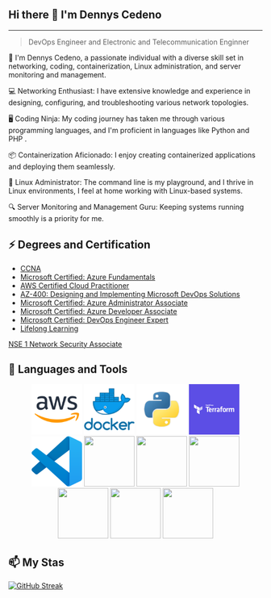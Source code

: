 ## Hi there 👋 I'm Dennys Cedeno
---
> DevOps Engineer and Electronic and Telecommunication Enginner

👋 I'm Dennys Cedeno, a passionate individual with a diverse skill set in networking, coding, containerization, Linux administration, and server monitoring and management.

💻 Networking Enthusiast: I have extensive knowledge and experience in designing, configuring, and troubleshooting various network topologies.

🖥️ Coding Ninja: My coding journey has taken me through various programming languages, and I'm proficient in languages like Python and PHP .

📦 Containerization Aficionado: I enjoy creating containerized applications and deploying them seamlessly.

🐧 Linux Administrator: The command line is my playground, and I thrive in Linux environments, I feel at home working with Linux-based systems.

🔍 Server Monitoring and Management Guru: Keeping systems running smoothly is a priority for me. 

## ⚡ Degrees and Certification
* [CCNA](https://www.credly.com/earner/earned/badge/0bb922d4-b9ae-41e6-881f-cd6fa0a476d1)
* [Microsoft Certified: Azure Fundamentals](https://www.credly.com/earner/earned/badge/93b279c4-234b-400c-8114-84ad3c43f92c)
* [AWS Certified Cloud Practitioner](https://www.credly.com/earner/earned/badge/7381652e-2d77-4cd1-b208-61c538c0ad12)
* [AZ-400: Designing and Implementing Microsoft DevOps Solutions](https://www.credly.com/earner/earned/badge/3ed1cb7d-d752-4ce2-a622-2d9d2668563d)
* [Microsoft Certified: Azure Administrator Associate](https://www.credly.com/earner/earned/badge/2ce52a9b-30eb-481a-8379-48ab1654f1a5)
* [Microsoft Certified: Azure Developer Associate](https://www.credly.com/earner/earned/badge/e67efc8c-f208-417f-8daa-1193460acebe)
* [Microsoft Certified: DevOps Engineer Expert](https://www.credly.com/earner/earned/badge/cf06f966-9ce7-4ae8-ac75-56d65bb966c7)
* [Lifelong Learning](https://www.credly.com/earner/earned/badge/4cb6abba-325d-42f2-924c-51d5387f8574)
<!--[]()-->
[NSE 1 Network Security Associate](https://training.fortinet.com/mod/customcert/verify_certificate.php)

## 🔭 Languages and Tools
<p align="center">
<img src="https://raw.githubusercontent.com/github/explore/80688e429a7d4ef2fca1e82350fe8e3517d3494d/topics/aws/aws.png" width="100" height="100">   <img src="https://raw.githubusercontent.com/github/explore/80688e429a7d4ef2fca1e82350fe8e3517d3494d/topics/docker/docker.png" width="100" height="100">   <img src="https://raw.githubusercontent.com/github/explore/80688e429a7d4ef2fca1e82350fe8e3517d3494d/topics/python/python.png" width="100" height="100">   <img src="https://raw.githubusercontent.com/github/explore/80688e429a7d4ef2fca1e82350fe8e3517d3494d/topics/terraform/terraform.png" width="100" height="100">   <img src="https://raw.githubusercontent.com/github/explore/80688e429a7d4ef2fca1e82350fe8e3517d3494d/topics/visual-studio-code/visual-studio-code.png" width="100" height="100">   <img src="https://1.bp.blogspot.com/-rgYs0cZGUys/TgEEcuVpwFI/AAAAAAAAXLM/f8vE4HynQhk/s320/cisco_systems_logo8.jpg" width="100" height="100">   <img src="https://www.paymentsjournal.com/wp-content/uploads/2017/10/fortinet-logo.jpg" width="100" height="100">   <img src="https://openstore.com/wp-content/uploads/2020/06/azure1.png" width="100" height="100">   <img src="https://logowik.com/content/uploads/images/jenkins8460.jpg" width="100" height="100">   <img src="https://external-content.duckduckgo.com/iu/?u=https%3A%2F%2Ftse2.mm.bing.net%2Fth%3Fid%3DOIP.a9EluartZXnMTsYh-07sGAHaHa%26pid%3DApi&f=1&ipt=6d8f36541e2ca10e66d922098d31dbfa4796856ac298d23889b2fabdcdc7d345&ipo=images" width="100" height="100">   <img src="https://external-content.duckduckgo.com/iu/?u=https%3A%2F%2Ftse4.mm.bing.net%2Fth%3Fid%3DOIP.2Ro89khbnuDTxEVpm4-gAgHaEQ%26pid%3DApi&f=1&ipt=f1e583fc2dbca6f8587a5926d49aee9662e310a86f5d05a9742587a73b8fe064&ipo=images" width="100" height="100">
</p>

<!-- ## 💬 Connect with Me-->

<!-- <div id="badges">
  <a href="your-linkedin-URL">
    <img src="https://www.linkedin.com/in/dcedenor/" alt="LinkedIn Badge"/>
  </a> -->
  <!-- <a href="your-youtube-URL">
    <img src="https://img.shields.io/badge/YouTube-red?style=for-the-badge&logo=youtube&logoColor=white" alt="Youtube Badge"/>
  </a> -->
  <!-- <a href="your-twitter-URL">
    <img src="https://img.shields.io/badge/Twitter-blue?style=for-the-badge&logo=twitter&logoColor=white" alt="Twitter Badge"/>
  </a> 
</div>-->
<!--

- 🔭 I’m currently working on ...
- 🌱 I’m currently learning ...
- 👯 I’m looking to collaborate on ...
- 🤔 I’m looking for help with ...
- 💬 Ask me about ...
- 📫 How to reach me: ...
- 😄 Pronouns: ...
- ⚡ Fun fact: ...
-->

## 📫 My Stas
[![GitHub Streak](https://github-readme-streak-stats.herokuapp.com?user=dennys9415&theme=dark)](https://git.io/streak-stats)
